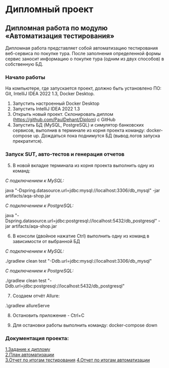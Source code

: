 # Дипломный проект

## Дипломная работа по модулю «Автоматизация тестирования»

Дипломная работа представляет собой автоматизацию тестирования веб-сервиса по покупке тура. После заполнения определенной формы сервис заносит информацию о покупке тура (одним из двух способов) в собственную БД.

### Начало работы

На компьютере, где запускается проект, должно быть установлено ПО: Git, IntelliJ IDEA 2022 1.3, Docker Desktop.

1. Запустить настроенный Docker Desktop
2. Запустить IntelliJ IDEA 2022 1.3
3. Открыть новый проект. Склонировать диплом (https://github.com/PaulDehant/Diplom) с GitHub
4. Запустить БД (MySQL, PostgreSQL) и симулятор банковских сервисов, выполнив в терминале из корня проекта команду: docker-compose up. Дождаться пока поднимутся БД (вывод логов запуска прекратится).

### Запуск SUT, авто-тестов и генерация отчетов

5. В новой вкладке терминала из корня проекта выполнить одну из команд:

*С подключением к MySQL:*

java "-Dspring.datasource.url=jdbc:mysql://localhost:3306/db_mysql" -jar artifacts/aqa-shop.jar

*С подключением к PostgreSQL:*

java "-Dspring.datasource.url=jdbc:postgresql://localhost:5432/db_postgresql" -jar artifacts/aqa-shop.jar

6. В консоли (двойное нажатие Ctrl) выполнить одну из команд в зависимости от выбранной БД

*С подключением к MySQL:*

./gradlew clean test "-Ddb.url=jdbc:mysql://localhost:3306/db_mysql"

*С подключением к PostgreSQL:*

./gradlew clean test "-Ddb.url=jdbc:postgresql://localhost:5432/db_postgresql"

7. Создаем отчёт Allure:

.\gradlew allureServe

8. Остановить приложение - Ctrl+C


9. Для остановки работы выполнить команду:
   docker-compose down

### Документация проекта:
[1.Задание к диплому](https://github.com/PaulDehant/Diplom/blob/main/docs/Plan.md)  
[2.План автоматизации](https://github.com/Pauldehant/Diplom/docs/Plan.md)  
[3.Отчет по итогам тестирования](https://github.com/PaulDehant/Diplom/blob/main/docs/Report.md)
[4.Отчет по итогам автоматизации](https://github.com/PaulDehant/Diplom/blob/main/docs/Summary.md)